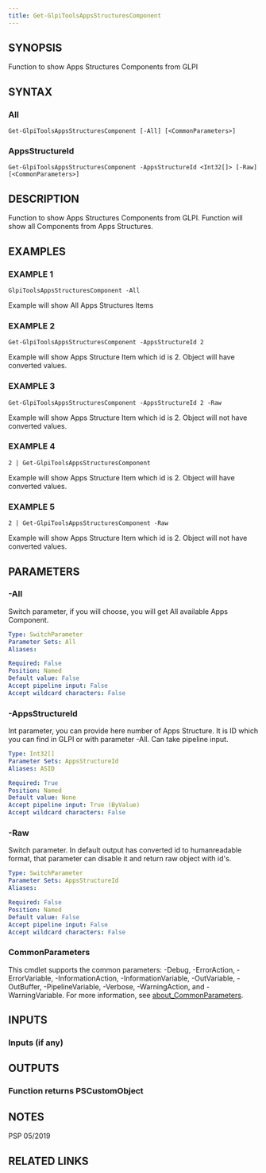 ```yaml
---
title: Get-GlpiToolsAppsStructuresComponent
---
```


## SYNOPSIS
Function to show Apps Structures Components from GLPI

## SYNTAX

### All
```
Get-GlpiToolsAppsStructuresComponent [-All] [<CommonParameters>]
```

### AppsStructureId
```
Get-GlpiToolsAppsStructuresComponent -AppsStructureId <Int32[]> [-Raw] [<CommonParameters>]
```

## DESCRIPTION
Function to show Apps Structures Components from GLPI.
Function will show all Components from Apps Structures.

## EXAMPLES

### EXAMPLE 1
```
GlpiToolsAppsStructuresComponent -All
```

Example will show All Apps Structures Items

### EXAMPLE 2
```
Get-GlpiToolsAppsStructuresComponent -AppsStructureId 2
```

Example will show Apps Structure Item which id is 2.
Object will have converted values.

### EXAMPLE 3
```
Get-GlpiToolsAppsStructuresComponent -AppsStructureId 2 -Raw
```

Example will show Apps Structure Item which id is 2.
Object will not have converted values.

### EXAMPLE 4
```
2 | Get-GlpiToolsAppsStructuresComponent
```

Example will show Apps Structure Item which id is 2.
Object will have converted values.

### EXAMPLE 5
```
2 | Get-GlpiToolsAppsStructuresComponent -Raw
```

Example will show Apps Structure Item which id is 2.
Object will not have converted values.

## PARAMETERS

### -All
Switch parameter, if you will choose, you will get All available Apps Component.

```yaml
Type: SwitchParameter
Parameter Sets: All
Aliases:

Required: False
Position: Named
Default value: False
Accept pipeline input: False
Accept wildcard characters: False
```

### -AppsStructureId
Int parameter, you can provide here number of Apps Structure.
It is ID which you can find in GLPI or with parameter -All.
Can take pipeline input.

```yaml
Type: Int32[]
Parameter Sets: AppsStructureId
Aliases: ASID

Required: True
Position: Named
Default value: None
Accept pipeline input: True (ByValue)
Accept wildcard characters: False
```

### -Raw
Switch parameter.
In default output has converted id to humanreadable format, that parameter can disable it and return raw object with id's.

```yaml
Type: SwitchParameter
Parameter Sets: AppsStructureId
Aliases:

Required: False
Position: Named
Default value: False
Accept pipeline input: False
Accept wildcard characters: False
```

### CommonParameters
This cmdlet supports the common parameters: -Debug, -ErrorAction, -ErrorVariable, -InformationAction, -InformationVariable, -OutVariable, -OutBuffer, -PipelineVariable, -Verbose, -WarningAction, and -WarningVariable. For more information, see [about_CommonParameters](http://go.microsoft.com/fwlink/?LinkID=113216).

## INPUTS

### Inputs (if any)
## OUTPUTS

### Function returns PSCustomObject
## NOTES
PSP 05/2019

## RELATED LINKS

